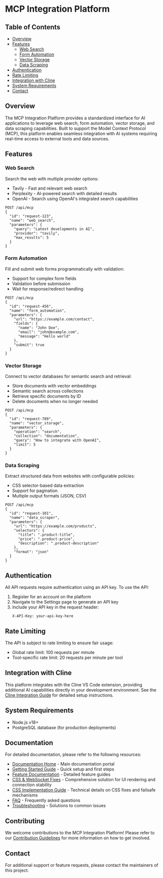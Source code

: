 # MCP Integration Platform

## Table of Contents
- [Overview](#overview)
- [Features](#features)
  - [Web Search](#web-search)
  - [Form Automation](#form-automation)
  - [Vector Storage](#vector-storage)
  - [Data Scraping](#data-scraping)
- [Authentication](#authentication)
- [Rate Limiting](#rate-limiting)
- [Integration with Cline](#integration-with-cline)
- [System Requirements](#system-requirements)
- [Contact](#contact)

## Overview
The MCP Integration Platform provides a standardized interface for AI applications to leverage web search, form automation, vector storage, and data scraping capabilities. Built to support the Model Context Protocol (MCP), this platform enables seamless integration with AI systems requiring real-time access to external tools and data sources.

## Features

### Web Search
Search the web with multiple provider options:
- Tavily - Fast and relevant web search
- Perplexity - AI-powered search with detailed results
- OpenAI - Search using OpenAI's integrated search capabilities

```
POST /api/mcp
{
  "id": "request-123",
  "name": "web_search",
  "parameters": {
    "query": "Latest developments in AI",
    "provider": "tavily",
    "max_results": 5
  }
}
```

### Form Automation
Fill and submit web forms programmatically with validation:
- Support for complex form fields
- Validation before submission
- Wait for response/redirect handling

```
POST /api/mcp
{
  "id": "request-456",
  "name": "form_automation",
  "parameters": {
    "url": "https://example.com/contact",
    "fields": {
      "name": "John Doe",
      "email": "john@example.com",
      "message": "Hello world"
    },
    "submit": true
  }
}
```

### Vector Storage
Connect to vector databases for semantic search and retrieval:
- Store documents with vector embeddings
- Semantic search across collections
- Retrieve specific documents by ID
- Delete documents when no longer needed

```
POST /api/mcp
{
  "id": "request-789",
  "name": "vector_storage",
  "parameters": {
    "operation": "search",
    "collection": "documentation",
    "query": "How to integrate with OpenAI",
    "limit": 5
  }
}
```

### Data Scraping
Extract structured data from websites with configurable policies:
- CSS selector-based data extraction
- Support for pagination
- Multiple output formats (JSON, CSV)

```
POST /api/mcp
{
  "id": "request-101",
  "name": "data_scraper",
  "parameters": {
    "url": "https://example.com/products",
    "selectors": {
      "title": ".product-title",
      "price": ".product-price",
      "description": ".product-description"
    },
    "format": "json"
  }
}
```

## Authentication

All API requests require authentication using an API key. To use the API:

1. Register for an account on the platform
2. Navigate to the Settings page to generate an API key
3. Include your API key in the request header:
   ```
   X-API-Key: your-api-key-here
   ```

## Rate Limiting

The API is subject to rate limiting to ensure fair usage:
- Global rate limit: 100 requests per minute
- Tool-specific rate limit: 20 requests per minute per tool

## Integration with Cline

This platform integrates with the Cline VS Code extension, providing additional AI capabilities directly in your development environment. See the [Cline Integration Guide](/cline-integration) for detailed setup instructions.

## System Requirements

- Node.js v18+
- PostgreSQL database (for production deployments)

## Documentation

For detailed documentation, please refer to the following resources:

- [Documentation Home](docs/index.md) - Main documentation portal
- [Getting Started Guide](docs/getting-started.md) - Quick setup and first steps
- [Feature Documentation](docs/features/index.md) - Detailed feature guides
- [CSS & WebSocket Fixes](docs/css-websocket-fixes.md) - Comprehensive solution for UI rendering and connection stability
- [CSS Implementation Guide](docs/css-fixes.md) - Technical details on CSS fixes and failsafe mechanisms
- [FAQ](docs/faq.md) - Frequently asked questions
- [Troubleshooting](docs/troubleshooting.md) - Solutions to common issues

## Contributing

We welcome contributions to the MCP Integration Platform! Please refer to our [Contribution Guidelines](docs/contributing.md) for more information on how to get involved.

## Contact

For additional support or feature requests, please contact the maintainers of this project.